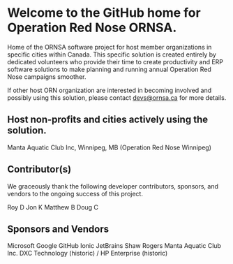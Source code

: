 # Welcome to the GitHub home for Operation Red Nose ORNSA.

Home of the ORNSA software project for host member organizations in specific cities within Canada.  This specific solution is created entirely by dedicated volunteers who provide their time to create productivity and ERP software solutions to make planning and running annual Operation Red Nose campaigns smoother. 

If other host ORN organization are interested in becoming involved and possibly using this solution, please contact devs@ornsa.ca for more details.

## Host non-profits and cities actively using the solution.

Manta Aquatic Club Inc, Winnipeg, MB (Operation Red Nose Winnipeg)

## Contributor(s)

We graceously thank the following developer contributors, sponsors, and vendors to the ongoing success of this project.

Roy D
Jon K
Matthew B
Doug C

## Sponsors and Vendors

Microsoft
Google
GitHub
Ionic
JetBrains
Shaw
Rogers
Manta Aquatic Club Inc.
DXC Technology (historic) / HP Enterprise (historic)
